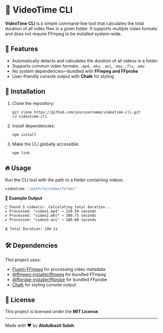 # 📼 VideoTime CLI

**VideoTime CLI** is a simple command-line tool that calculates the total duration of all video files in a given folder. It supports
multiple video formats and does not require FFmpeg to be installed system-wide.

## 🚀 Features

- Automatically detects and calculates the duration of all videos in a folder
- Supports common video formats: `.mp4`, `.mkv`, `.avi`, `.mov`, `.flv`, `.wmv`
- No system dependencies—bundled with **FFmpeg and FFprobe**
- User-friendly console output with **Chalk** for styling

## 📌 Installation

1. Clone the repository:
   ```sh
   git clone https://github.com/yourusername/videotime-cli.git
   cd videotime-cli
   ```
2. Install dependencies:
   ```sh
   npm install
   ```
3. Make the CLI globally accessible:
   ```sh
   npm link
   ```

## 🔥 Usage

Run the CLI tool with the path to a folder containing videos:

```sh
videotime "/path/to/video/folder"
```

📌 **Example Output**

```
📂 Found 3 video(s). Calculating total duration...
✔ Processed: "video1.mp4" → 120.50 seconds
✔ Processed: "video2.mkv" → 300.75 seconds
✔ Processed: "video3.avi" → 180.00 seconds

⏳ Total Duration: 10m 1s
```

## 🛠️ Dependencies

This project uses:

- [Fluent-FFmpeg](https://www.npmjs.com/package/fluent-ffmpeg) for processing video metadata
- [@ffmpeg-installer/ffmpeg](https://www.npmjs.com/package/@ffmpeg-installer/ffmpeg) for bundled FFmpeg
- [@ffprobe-installer/ffprobe](https://www.npmjs.com/package/@ffprobe-installer/ffprobe) for bundled FFprobe
- [Chalk](https://www.npmjs.com/package/chalk) for styling console output

## 📝 License

This project is licensed under the **MIT License**.

---

Made with ❤️ by **Abdulbasit Salah**.
